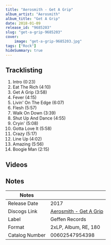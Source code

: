 ```yaml
---
title: "Aerosmith - Get A Grip"
album_artist: "Aerosmith"
album_title: "Get A Grip"
date: 2018-01-09
release_id: "9685203"
slug: "get-a-grip-9685203"
cover:
    image: "get-a-grip-9685203.jpg"
tags: ["Rock"]
hideSummary: true
---
```


## Tracklisting
1. Intro (0:23)
2. Eat The Rich (4:10)
3. Get A Grip (3:58)
4. Fever (4:15)
5. Livin' On The Edge (6:07)
6. Flesh (5:57)
7. Walk On Down (3:39)
8. Shut Up And Dance (4:55)
9. Cryin' (5:08)
10. Gotta Love It (5:58)
11. Crazy (5:17)
12. Line Up (4:02)
13. Amazing (5:56)
14. Boogie Man (2:15)

## Videos


## Notes

| Notes          |             |
| ---------------| ----------- |
| Release Date   | 2017 |
| Discogs Link   | [Aerosmith - Get A Grip](https://www.discogs.com/release/9685203) |
| Label          | Geffen Records |
| Format         | 2xLP, Album, RE, 180 |
| Catalog Number | 00602547954398 |

